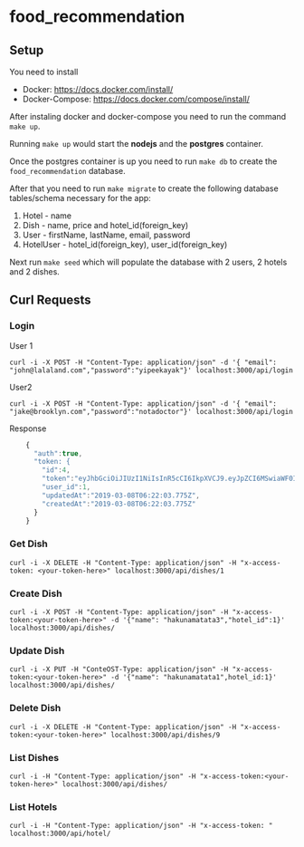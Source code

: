 # food_recommendation

## Setup

You need to install 

  - Docker: https://docs.docker.com/install/
  - Docker-Compose: https://docs.docker.com/compose/install/
  
After instaling docker and docker-compose you need to run the command `make up`. 

Running `make up` would start the **nodejs** and the **postgres** container.

Once the postgres container is up you need to run `make db` to create the `food_recommendation` database.

After that you need to run `make migrate` to create the following database tables/schema necessary for the app:

1. Hotel - name
2. Dish - name, price and hotel_id(foreign_key)
3. User - firstName, lastName, email, password
4. HotelUser - hotel_id(foreign_key), user_id(foreign_key)

Next run `make seed` which will populate the database with 2 users, 2 hotels and 2 dishes.

## Curl Requests

### Login

User 1

`curl -i -X POST -H "Content-Type: application/json" -d '{ "email": "john@lalaland.com","password":"yipeekayak"}' localhost:3000/api/login`

User2

`curl -i -X POST -H "Content-Type: application/json" -d '{ "email": "jake@brooklyn.com","password":"notadoctor"}' localhost:3000/api/login`
    
Response

``` javascript
    {
      "auth":true,
      "token: {
        "id":4,
        "token":"eyJhbGciOiJIUzI1NiIsInR5cCI6IkpXVCJ9.eyJpZCI6MSwiaWF0IjoxNTUyMDI2MTIzLCJleHAiOjE1NTIxMTI1MjN9.I-K7Zge7o2lsvspqNfuHzEXsjgtKwlfIZBNp3KlPHGw",
        "user_id":1,
        "updatedAt":"2019-03-08T06:22:03.775Z",
        "createdAt":"2019-03-08T06:22:03.775Z"
      }
    }
```

### Get Dish
```
curl -i -X DELETE -H "Content-Type: application/json" -H "x-access-token: <your-token-here>" localhost:3000/api/dishes/1
```

### Create Dish
```
curl -i -X POST -H "Content-Type: application/json" -H "x-access-token:<your-token-here>" -d '{"name": "hakunamatata3","hotel_id":1}' localhost:3000/api/dishes/
```

### Update Dish
```
curl -i -X PUT -H "ConteOST-Type: application/json" -H "x-access-token:<your-token-here>" -d '{"name": "hakunamatata1",hotel_id:1}' localhost:3000/api/dishes/
```

### Delete Dish
```
curl -i -X DELETE -H "Content-Type: application/json" -H "x-access-token:<your-token-here>" localhost:3000/api/dishes/9
```
### List Dishes
```
curl -i -H "Content-Type: application/json" -H "x-access-token:<your-token-here>" localhost:3000/api/dishes/
```
### List Hotels
```
curl -i -H "Content-Type: application/json" -H "x-access-token: " localhost:3000/api/hotel/
```
